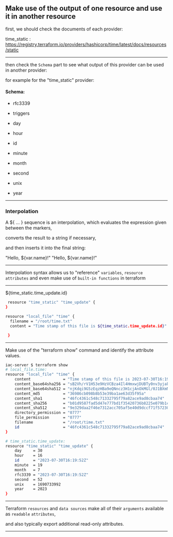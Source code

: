 

## Make use of the output of one resource and use it in another resource


first, we should check the documents of each provider:

  time_static    :    https://registry.terraform.io/providers/hashicorp/time/latest/docs/resources/static


__________________________________________________________________________________________



then check the `Schema` part to see what output of this provider can be used in another provider:

for example for the "time_static" provider:


#### Schema:



- rfc3339

- triggers

- day

- hour

- id

- minute

- month

- second

- unix

- year

__________________________________________________________________________________________


### Interpolation

A ${ ... } sequence is an interpolation, which evaluates the expression given between the markers,

converts the result to a string if necessary,

and then inserts it into the final string:

"Hello, ${var.name}!" "Hello, ${var.name}!"


__________________________________________________________________________________________

Interpolation syntax allows us to "reference" `variables`, `resource attributes` and even make use of `built-in functions` in terraform

__________________________________________________________________________________________



${time_static.time_update.id}

```bash
 resource "time_static" "time_update" {
}

resource "local_file" "time" {
  filename = "/root/time.txt"
  content = "Time stamp of this file is ${time_static.time_update.id}"

 }
```



__________________________________________________________________________________________



Make use of the "terraform show" command and identify the attribute values.


```bash
iac-server $ terraform show
# local_file.time:
resource "local_file" "time" {
    content              = "Time stamp of this file is 2023-07-30T16:19:52Z"
    content_base64sha256 = "sB2Vh/rV1H53e9HzVCBza4Il4HmxwjDUBTy0nv3yjak="
    content_base64sha512 = "njKdqi9G5zEqzHBa9eQNncz3H1cjAnOkMGl/0J1BXmNlBKAdZteZ8lQN6xuhkxWna1kob7UlH2bpDGM1E59DzA=="
    content_md5          = "36986cb098b8b53e39ba1ae63d35f95a"
    content_sha1         = "46fc4361c548c71332795f79a82ace9ad8cbaa74"
    content_sha256       = "b01d9587fad5d47e777bd1f35420736b8225e079b1c230d4053cb49efdf28da9"
    content_sha512       = "9e329daa2f46e7312acc705af5e40d9dccf71f57230273a430697fd09d415e636504a01d66d799f2540deb1ba19315a76b59286fb5251f66e90c6335139f43cc"
    directory_permission = "0777"
    file_permission      = "0777"
    filename             = "/root/time.txt"
    id                   = "46fc4361c548c71332795f79a82ace9ad8cbaa74"
}

# time_static.time_update:
resource "time_static" "time_update" {
    day     = 30
    hour    = 16
    id      = "2023-07-30T16:19:52Z"
    minute  = 19
    month   = 7
    rfc3339 = "2023-07-30T16:19:52Z"
    second  = 52
    unix    = 1690733992
    year    = 2023
}
```



__________________________________________________________________________________________







Terraform `resources` and `data sources` make all of their `arguments` available as `readable` `attributes`,

and also typically export additional read-only attributes.



__________________________________________________________________________________________



